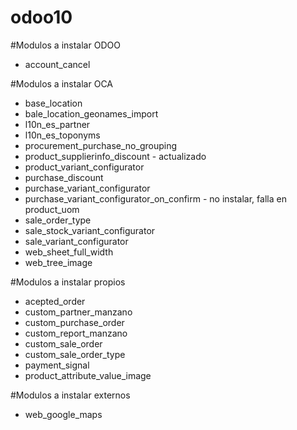 # odoo10

#Modulos a instalar ODOO
<ul>
<li>account_cancel</li>
</ul>


#Modulos a instalar OCA
<ul>
<li>base_location</li>
<li>bale_location_geonames_import</li>
<li>l10n_es_partner</li>
<li>l10n_es_toponyms</li>
<li>procurement_purchase_no_grouping</li>
<li>product_supplierinfo_discount - actualizado</li>
<li>product_variant_configurator</li>
<li>purchase_discount</li>
<li>purchase_variant_configurator</li>
<li>purchase_variant_configurator_on_confirm - no instalar, falla en product_uom</li>
<li>sale_order_type</li>
<li>sale_stock_variant_configurator</li>
<li>sale_variant_configurator</li>
<li>web_sheet_full_width</li>
<li>web_tree_image</li>
</ul>

#Modulos a instalar propios
<ul>
<li>acepted_order</li>
<li>custom_partner_manzano</li>
<li>custom_purchase_order</li>
<li>custom_report_manzano</li>
<li>custom_sale_order</li>
<li>custom_sale_order_type</li>
<li>payment_signal</li>
<li>product_attribute_value_image</li>
</ul>

#Modulos a instalar externos
<ul>
<li>web_google_maps</li>
</ul>